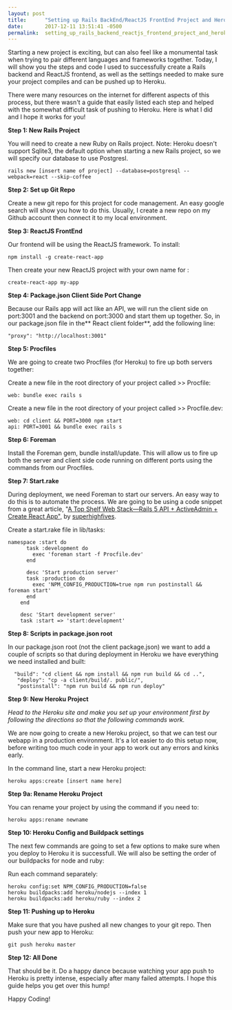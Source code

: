 ```yaml
---
layout: post
title:      "Setting up Rails BackEnd/ReactJS FrontEnd Project and Heroku"
date:       2017-12-11 13:51:41 -0500
permalink:  setting_up_rails_backend_reactjs_frontend_project_and_heroku
---
```



Starting a new project is exciting, but can also feel like a monumental task when trying to pair different languages and frameworks together. Today, I will show you the steps and code I used to successfully create a Rails backend and ReactJS frontend, as well as the settings needed to make sure your project compiles and can be pushed up to Heroku.

There were many resources on the internet for different aspects of this process, but there wasn't a guide that easily listed each step and helped with the somewhat difficult task of pushing to Heroku. Here is what I did and I hope it works for you!


**Step 1: New Rails Project**

You will need to create a new Ruby on Rails project. Note: Heroku doesn't support Sqlite3, the default option when starting a new Rails project, so we will specify our database to use Postgresl.

 `rails new [insert name of project] --database=postgresql --webpack=react --skip-coffee`
 
 
**Step 2: Set up Git Repo**
 
Create a new git repo for this project for code management. An easy google search will show you how to do this. Usually, I create a new repo on my Github account then connect it to my local environment.
 

**Step 3: ReactJS FrontEnd**

Our frontend will be using the ReactJS framework. To install:

```
npm install -g create-react-app
```

Then create your new ReactJS project with your own name for <my-app>:

```
create-react-app my-app
```


**Step 4: Package.json Client Side Port Change**

Because our Rails app will act like an API, we will run the client side on port:3001 and the backend on port:3000 and start them up together. So, in our package.json file in the** React client folder**, add the following line:

	"proxy": "http://localhost:3001"
		
		
**Step 5: Procfiles**

We are going to create two Procfiles (for Heroku) to fire up both servers together:

Create a new file in the root directory of your project called >> Procfile:

```
web: bundle exec rails s
```
		
	
Create a new file in the root directory of your project called >> Procfile.dev:

```
web: cd client && PORT=3000 npm start
api: PORT=3001 && bundle exec rails s
```
			

**Step 6: Foreman**

Install the Foreman gem, bundle install/update. This will allow us to fire up both the server and client side code running on different ports using the commands from our Procfiles.


**Step 7: Start.rake**

During deployment, we need Foreman to start our servers. An easy way to do this is to automate the process. We are going to be using a code snippet from a great article, "[A Top Shelf Web Stack—Rails 5 API + ActiveAdmin + Create React App",](https://medium.com/superhighfives/a-top-shelf-web-stack-rails-5-api-activeadmin-create-react-app-de5481b7ec0b) by [superhighfives](https://medium.com/superhighfives).

Create a start.rake file in lib/tasks: 

```
namespace :start do
      task :development do
        exec 'foreman start -f Procfile.dev'
      end

      desc 'Start production server'
      task :production do
        exec 'NPM_CONFIG_PRODUCTION=true npm run postinstall && foreman start'
      end
    end

    desc 'Start development server'
    task :start => 'start:development'
```


**Step 8: Scripts in package.json root**


In our package.json root (not the client package.json) we want to add a couple of scripts so that during deployment in Heroku we have everything we need installed and built:

```
  "build": "cd client && npm install && npm run build && cd ..",
   "deploy": "cp -a client/build/. public/",
   "postinstall": "npm run build && npm run deploy"
```


**Step 9: New Heroku Project**

*Head to the Heroku site and make you set up your environment first by following the directions so that the following commands work.*

We are now going to create a new Heroku project, so that we can test our webapp in a production environment. It's a lot easier to do this setup now, before writing too much code in your app to work out any errors and kinks early.

In the command line, start a new Heroku project:

```
heroku apps:create [insert name here]
```


**Step 9a: Rename Heroku Project**

You can rename your project by using the command if you need to: 

`heroku apps:rename newname`


**Step 10: Heroku Config and Buildpack settings**

The next few commands are going to set a few options to make sure when you deploy to Heroku it is successfull. We will also be setting the order of our buildpacks for node and ruby:

Run each command separately: 
```
heroku config:set NPM_CONFIG_PRODUCTION=false
heroku buildpacks:add heroku/nodejs --index 1
heroku buildpacks:add heroku/ruby --index 2
```


**Step 11:  Pushing up to Heroku**

Make sure that you have pushed all new changes to your git repo. Then push your new app to Heroku:

```
git push heroku master
```


**Step 12:  All Done**

That should be it. Do a happy dance because watching your app push to Heroku is pretty intense, especially after many failed attempts. I hope this guide helps you get over this hump!

Happy Coding!
